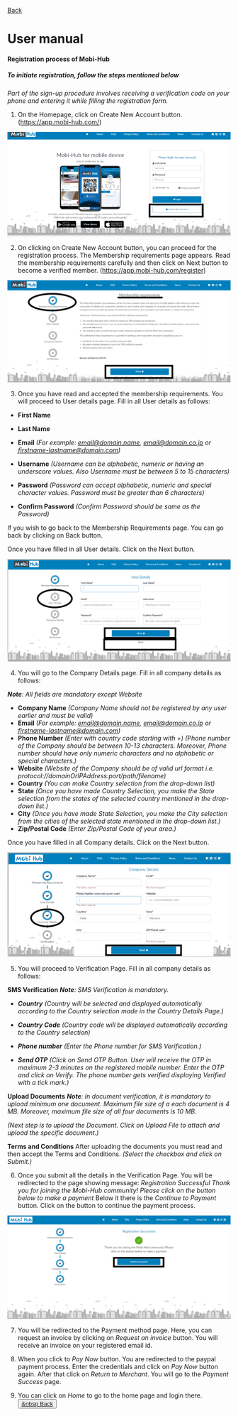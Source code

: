 <a href="index.html" class="text-dark pull-right mr-2 mt-2"><i class="fa fa-arrow-circle-left" aria-hidden="true"></i> Back</a>
# User manual  
#### Registration process of Mobi-Hub
##### To initiate registration, follow the steps mentioned below

_Part of the sign-up procedure involves receiving a verification code on your phone and entering it while filling the registration form._

1. On the Homepage, click on Create New Account button. 
 (https://app.mobi-hub.com/)

 ![GitHub Logo](/images/Create1.png)

2. On clicking on Create New Account button, you can proceed for the registration process. The Membership requirements page appears. Read the membership requirements carefully and then click on Next button to become a verified member.
(https://app.mobi-hub.com/register)

 ![GitHub Logo](/images/membership1.png) 

3.  Once you have read and accepted the membership requirements. You will proceed to User details page. Fill in all User details as follows:
 *  **First Name**
 *  **Last Name**
 *  **Email**
 _(For example: email@domain.name, email@domain.co.jp or firstname-lastname@domain.com)_
 * **Username**
 _(Username can be alphabetic, numeric or having an underscore values. Also Username must be between 5 to 15 characters)_
 * **Password**
 _(Password can accept alphabetic, numeric and special character values. Password must be greater than 6 characters)_

 * **Confirm Password**
 _(Confirm Password should be same as the Password)_

 If you wish to go back to the Membership Requirements page. You can go back by clicking on Back button.

 Once you have filled in all User details. Click on the Next button.

 ![GitHub Logo](/images/Userdetails2.png) 

4. You will go to the Company Details page. Fill in all company details as follows:

 _**Note**: All fields are mandatory except Website_

 * **Company Name**
 _(Company Name should not be registered by any user earlier and must be valid)_
 * **Email**
 _(For example: email@domain.name, email@domain.co.jp or firstname-lastname@domain.com)_
 * **Phone Number**
 _(Enter with country code starting with +)_
 _(Phone number of the Company should be between 10-13 characters. Moreover, Phone number should have only numeric characters and no alphabetic or special characters.)_
 * **Website**
 _(Website of the Company should be of valid url format i.e. protocol://domainOrIPAddress:port/path/filename)_
 * **Country**
 _(You can make Country selection from the drop-down list)_
 * **State**
 _(Once you have made Country Selection, you make the State selection from the states of the selected country mentioned in the drop-down list.)_
 * **City**
 _(Once you have made State Selection, you make the City selection from the cities of the selected state mentioned in the drop-down list.)_
 * **Zip/Postal Code**
 _(Enter Zip/Postal Code of your area.)_

 Once you have filled in all Company details. Click on the Next button.

 ![GitHub Logo](/images/Companydetails.png)

5. You will proceed to Verification Page. Fill in all company details as follows: 

 **SMS Verification**
 _**Note**: SMS Verification is mandatory._
 * ***Country***
 _(Country will be selected and displayed automatically according to the Country selection made in the Country Details Page.)_

 * ***Country Code***
 _(Country code will be displayed automatically according to the Country selection)_
 * ***Phone number***
 _(Enter the Phone number for SMS Verification.)_
 * ***Send OTP***
 _(Click on Send OTP Button. User will receive the OTP in maximum 2-3 minutes on the registered mobile number. Enter the OTP and click on Verify. The phone number gets verified displaying Verified with a tick mark.)_

 **Upload Documents**
 _**Note**: In document verification, it is mandatory to upload minimum one document. Maximum file size of a each document is 4 MB. Moreover, maximum file size of all four documents is 10 MB._

 _(Next step is to upload the Document. Click on Upload File to attach and upload the specific document.)_

 **Terms and Conditions**
 After uploading the documents you must read and then accept the Terms and Conditions.
 _(Select the checkbox and click on Submit.)_

6. Once you submit all the details in the Verification Page. You will be redirected to the page showing message:
 _Registration Successful
  Thank you for joining the Mobi-Hub community! Please click on the button below to make a payment_
 Below it there is the _Continue to Payment_ button. Click on the button to continue the payment process.

 ![GitHub Logo](/images/registrationsuccess2.png)

7. You will be redirected to the Payment method page.
   Here, you can request an invoice by clicking on _Request an invoice_ button. You will receive an invoice on your registered email id.

8. When you click to _Pay Now_ button. You are redirected to the paypal payment process. Enter the credentials and click on _Pay Now_ button again. After that click on _Return to Merchant_. You will go to the _Payment Success_ page.
9. You can click on _Home_ to go to the home page and login there.
    <br>
    <button class="btn btn-primary mt-5 mb-2"><a href="index.html" class="text-white"><i class="fa fa-arrow-circle-left" aria-hidden="true"></i> &nbsp Back</a></button>